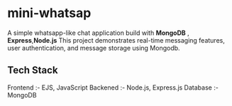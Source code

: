 # mini-whatsap

A simple whatsapp-like chat application build with **MongoDB** , **Express**,**Node.js** 
This project demonstrates real-time messaging features, user authentication, and message storage 
using Mongodb.

## Tech Stack
Frontend :- EJS, JavaScript
Backened :- Node.js, Express.js
Database :- MongoDB

